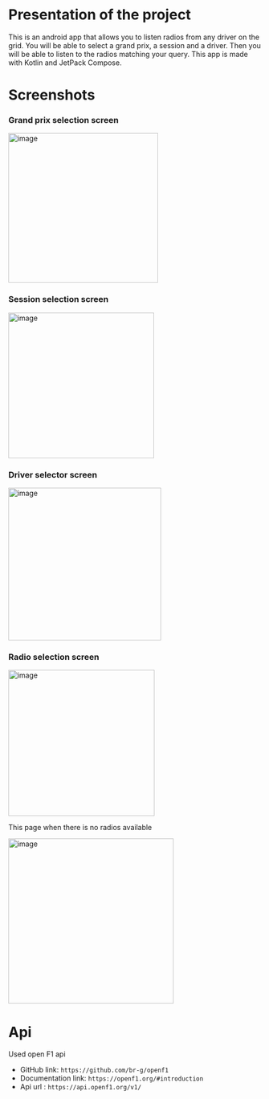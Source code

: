 # Presentation of the project 

This is an android app that allows you to listen radios from any driver on the grid. You will be able to select a grand prix, a session and a driver. Then you will be able to listen to the radios matching your query.
This app is made with Kotlin and JetPack Compose. 

# Screenshots

### Grand prix selection screen
<img width="298" alt="image" src="https://github.com/BarnabePILLIAUDIN/F1_Radio_Android/assets/117679829/f3253782-e83d-4bb3-9d8c-2f13652d8b0c">

### Session selection screen
<img width="290" alt="image" src="https://github.com/BarnabePILLIAUDIN/F1_Radio_Android/assets/117679829/7e0c39e3-4799-46ef-b17c-58753fde9588">


### Driver selector screen 
<img width="304" alt="image" src="https://github.com/BarnabePILLIAUDIN/F1_Radio_Android/assets/117679829/cd33753b-d291-4b2a-b21c-787ae29cbead">

### Radio selection screen
<img width="291" alt="image" src="https://github.com/BarnabePILLIAUDIN/F1_Radio_Android/assets/117679829/01a2ff5a-153f-4f1b-b2f5-d1038db4ba5a">

This page when there is no radios available

<img width="329" alt="image" src="https://github.com/BarnabePILLIAUDIN/F1_Radio_Android/assets/117679829/184936e0-f23a-44ca-9892-863f3a609c44">


# Api

Used open F1 api 
 - GitHub link: `https://github.com/br-g/openf1`
 - Documentation link: `https://openf1.org/#introduction`
 - Api url : `https://api.openf1.org/v1/`
